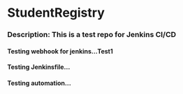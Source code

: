 # StudentRegistry

### Description: This is a test repo for Jenkins CI/CD

#### Testing webhook for jenkins...Test1
#### Testing Jenkinsfile...
#### Testing automation...
